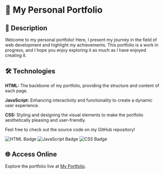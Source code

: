 <h1>🌟 My Personal Portfolio</h1>
  
  <h2>🔖 Description</h2>
  <p>
    Welcome to my personal portfolio! Here, I present my journey in the field of web development and highlight my achievements. This portfolio is a work in progress, and I hope you enjoy exploring it as much as I have enjoyed creating it.
  </p>
  
  <h2>🛠️ Technologies</h2>
  <p>
    <strong>HTML:</strong> The backbone of my portfolio, providing the structure and content of each page.
  </p>
  <p>
    <strong>JavaScript:</strong> Enhancing interactivity and functionality to create a dynamic user experience.
  </p>
  <p>
    <strong>CSS:</strong> Styling and designing the visual elements to make the portfolio aesthetically pleasing and user-friendly.
  </p>
  <p>
    Feel free to check out the source code on my GitHub repository!
  </p>
  
  <div class="tech-badges">
    <img src="https://img.shields.io/badge/HTML-239120?style=for-the-badge&logo=html5&logoColor=white" alt="HTML Badge">
    <img src="https://img.shields.io/badge/JavaScript-F7DF1E?style=for-the-badge&logo=javascript&logoColor=black" alt="JavaScript Badge">
    <img src="https://img.shields.io/badge/CSS-239120?&style=for-the-badge&logo=css3&logoColor=white" alt="CSS Badge">
  </div>
  
  <h2>🌐 Access Online</h2>
  <p>
    Explore the portfolio live at <a href="https://portfoliopriod.netlify.app">My Portfolio</a>.
  </p>